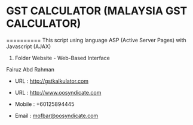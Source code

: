 # GST CALCULATOR (MALAYSIA GST CALCULATOR)

==========
This script using language ASP (Active Server Pages) with Javascript (AJAX)

1. Folder Website - Web-Based Interface

Fairuz Abd Rahman
- URL : http://gstkalkulator.com
- URL : http://www.oosyndicate.com

- Mobile : +60125894445
- Email : mofbar@oosyndicate.com
